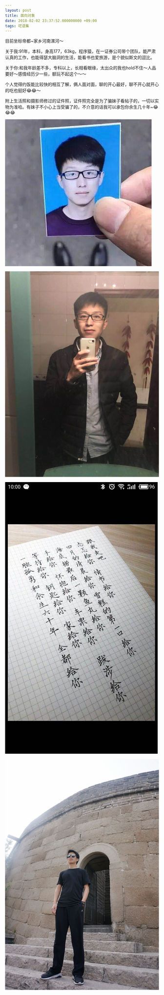 ```yaml
---
layout: post
title: 面向对象
date: 2018-02-02 23:37:52.000000000 +09:00
tags: 呓语集
---
```


目前坐标帝都~家乡河南漯河～

关于我:91年，本科，身高177，63kg，程序猿，在一证券公司带个团队，能严肃认真的工作，也能得瑟大脑洞的生活，能看书也爱旅游，是个貌似斯文的逗比。

关于你:和我年龄差不多，专科以上，长相看眼缘，太出众的我也hold不住～人品要好～感情经历少一些，额玩不起这个～～

个人觉得约饭能比较快的相互了解，俩人面对面，聊的开心最好，聊不开心就开心的吃也挺好😂😂～

附上生活照和摄影师修过的证件照，证件照完全是为了骗妹子看帖子的，一切以实物为准哈。有妹子不小心上当受骗了的，不介意的话我可以承包你余生几十年~😂😂😂

![image1](https://raw.githubusercontent.com/ChenGuangChina/ChenGuangChina.github.io/master/assets/images/WechatIMG264.jpeg)

![image2](https://raw.githubusercontent.com/ChenGuangChina/ChenGuangChina.github.io/master/assets/images/WechatIMG265.jpeg)

![image3](https://raw.githubusercontent.com/ChenGuangChina/ChenGuangChina.github.io/master/assets/images/WechatIMG263.jpeg)

![image4](https://raw.githubusercontent.com/ChenGuangChina/ChenGuangChina.github.io/master/assets/images/WechatIMG6573.jpeg)


